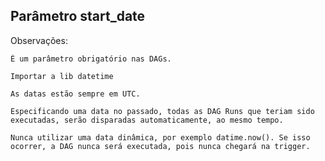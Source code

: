 ## Parâmetro start_date

Observações:

    É um parâmetro obrigatório nas DAGs.

    Importar a lib datetime

    As datas estão sempre em UTC.

    Especificando uma data no passado, todas as DAG Runs que teriam sido executadas, serão disparadas automaticamente, ao mesmo tempo.

    Nunca utilizar uma data dinâmica, por exemplo datime.now(). Se isso ocorrer, a DAG nunca será executada, pois nunca chegará na trigger.